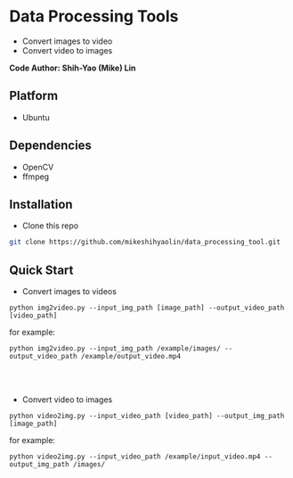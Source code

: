 # Data Processing Tools

+ Convert images to video
+ Convert video to images

**Code Author: Shih-Yao (Mike) Lin**


## Platform
+ Ubuntu 

## Dependencies
+ OpenCV
+ ffmpeg

## Installation

* Clone this repo

```bash
git clone https://github.com/mikeshihyaolin/data_processing_tool.git
```

## Quick Start
+ Convert images to videos
```
python img2video.py --input_img_path [image_path] --output_video_path [video_path]
```
for example:
```
python img2video.py --input_img_path /example/images/ --output_video_path /example/output_video.mp4
```
<br/><br/>

+ Convert video to images
```
python video2img.py --input_video_path [video_path] --output_img_path [image_path]  
```
for example:
```
python video2img.py --input_video_path /example/input_video.mp4 --output_img_path /images/ 
```